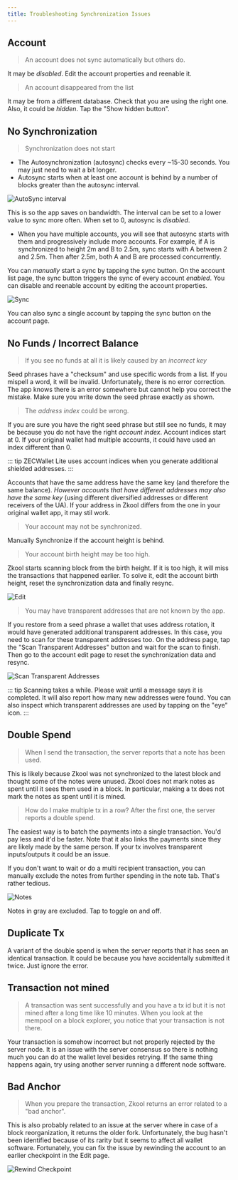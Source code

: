 ```yaml
---
title: Troubleshooting Synchronization Issues
---
```


## Account

> An account does not sync automatically but others do.

It may be *disabled*. Edit the account properties and reenable it.

> An account disappeared from the list

It may be from a different database. Check that you are using the right one.
Also, it could be *hidden*. Tap the "Show hidden button".

## No Synchronization
> Synchronization does not start

- The Autosynchronization (autosync) checks every ~15-30 seconds. You may just need to wait a bit longer.
- Autosync starts when at least one account is behind by a number of blocks greater than the autosync interval.

![AutoSync interval](./images/11.autosync.png)

This is so the app saves on bandwidth. The interval can be set to a lower value to sync more often. When set to 0, autosync is *disabled*.
- When you have multiple accounts, you will see that autosync starts with them and progressively include more accounts. For example, if A is synchronized to height 2m and B to 2.5m, sync starts with A between 2 and 2.5m. Then after 2.5m, both A and B are processed concurrently.

You can *manually* start a sync by tapping the sync button. On the account list
page, the sync button triggers the sync of every account *enabled*. You can
disable and reenable account by editing the account properties.

![Sync](./images/12.sync.png)

You can also sync a single account by tapping the sync button on the account
page.

## No Funds / Incorrect Balance

> If you see no funds at all it is likely caused by an *incorrect key*

Seed phrases have a "checksum" and use specific words from a list. If you
mispell a word, it will be invalid. Unfortunately, there is no error
correction. The app knows there is an error somewhere but cannot help you
correct the mistake. Make sure you write down the seed phrase exactly as
shown.

>  The *address index* could be wrong.

If you are sure you have the right seed phrase but still see no funds, it may be
because you do not have the right *account index*. Account indices start at 0.
If your original wallet had multiple accounts, it could have used an index
different than 0.

::: tip
ZECWallet Lite uses account indices when you generate additional shielded
addresses.
:::

Accounts that have the same address have the same key (and therefore the same
balance). *However accounts that have different addresses may also have the
same key* (using different diversified addresses or different receivers of the
UA). If your address in Zkool differs from the one in your original wallet app,
it may stil work.

> Your account may not be synchronized.

Manually Synchronize if the account height is behind.

> Your account birth height may be too high.

Zkool starts scanning block from the birth height. If it is too high, it will
miss the transactions that happened earlier. To solve it, edit the account birth
height, reset the synchronization data and finally resync.

![Edit](./images/13.edit.png)

> You may have transparent addresses that are not known by the app.

If you restore from a seed phrase a wallet that uses address rotation, it would
have generated additional transparent addresses. In this case, you need to scan
for these transparent addresses too. On the address page, tap the "Scan
Transparent Addresses" button and wait for the scan to finish. Then go to the
account edit page to reset the synchronization data and resync.

![Scan Transparent Addresses](./images/14.scan.png)

::: tip
Scanning takes a while. Please wait until a message says it is completed. It
will also report how many new addresses were found. You can also inspect which
transparent addresses are used by tapping on the "eye" icon.
:::

## Double Spend

> When I send the transaction, the server reports that a note has been used.

This is likely because Zkool was not synchronized to the latest block and
thought some of the notes were unused. Zkool does not mark notes as spent until
it sees them used in a block. In particular, making a tx does not mark the notes
as spent until it is mined.

> How do I make multiple tx in a row? After the first one, the server reports a
> double spend.

The easiest way is to batch the payments into a single transaction. You'd pay
less and it'd be faster. Note that it also links the payments since they are
likely made by the same person. If your tx involves transparent inputs/outputs
it could be an issue.

If you don't want to wait or do a multi recipient transaction, you can manually
exclude the notes from further spending in the note tab. That's rather tedious.

![Notes](./images/15.notes.png)

Notes in gray are excluded. Tap to toggle on and off.

## Duplicate Tx

A variant of the double spend is when the server reports that it has seen an
identical transaction. It could be because you have accidentally submitted it
twice. Just ignore the error.

## Transaction not mined

> A transaction was sent successfully and you have a tx id but it is not mined
> after a long time like 10 minutes. When you look at the mempool on a block
> explorer, you notice that your transaction is not there.

Your transaction is somehow incorrect but not properly rejected by the server
node. It is an issue with the server consensus so there is nothing much you can
do at the wallet level besides retrying. If the same thing happens again, try
using another server running a different node software.

## Bad Anchor

> When you prepare the transaction, Zkool returns an error related to a "bad
> anchor".

This is also probably related to an issue at the server where in case of a block
reorganization, it returns the older fork. Unfortunately, the bug hasn't been
identified because of its rarity but it seems to affect all wallet software.
Fortunately, you can fix the issue by rewinding the account to an earlier
checkpoint in the Edit page.

![Rewind Checkpoint](./images/16.rewind.png)
